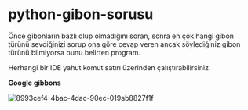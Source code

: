 # python-gibon-sorusu
Önce gibonların bazlı olup olmadığını soran, sonra en çok hangi gibon türünü sevdiğinizi sorup ona göre cevap veren ancak söylediğiniz gibon türünü bilmiyorsa bunu belirten program.

Herhangi bir IDE yahut komut satırı üzerinden çalıştırabilirsiniz.

<b> Google gibbons </b>

![8993cef4-4bac-4dac-90ec-019ab8827f1f](https://user-images.githubusercontent.com/114694982/210433570-1f098e42-9e12-49d7-9560-bd0890b02dac.jpg)
